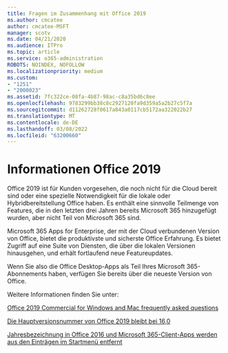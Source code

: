 ```yaml
---
title: Fragen im Zusammenhang mit Office 2019
ms.author: cmcatee
author: cmcatee-MSFT
manager: scotv
ms.date: 04/21/2020
ms.audience: ITPro
ms.topic: article
ms.service: o365-administration
ROBOTS: NOINDEX, NOFOLLOW
ms.localizationpriority: medium
ms.custom:
- "1251"
- "2000023"
ms.assetid: 7fc322ce-08fa-4b87-98ac-c8a35bd6c8ee
ms.openlocfilehash: 9783299bb38c8c2927120fa9d359a5a2b27c5f7a
ms.sourcegitcommit: d11262728f0617a843a0117cb5172aa322022b27
ms.translationtype: MT
ms.contentlocale: de-DE
ms.lasthandoff: 03/08/2022
ms.locfileid: "63200660"
---
```

# <a name="about-office-2019"></a>Informationen Office 2019

Office 2019 ist für Kunden vorgesehen, die noch nicht für die Cloud bereit sind oder eine spezielle Notwendigkeit für die lokale oder Hybridbereitstellung Office haben. Es enthält eine sinnvolle Teilmenge von Features, die in den letzten drei Jahren bereits Microsoft 365 hinzugefügt wurden, aber nicht Teil von Microsoft 365 sind.
  
Microsoft 365 Apps for Enterprise, der mit der Cloud verbundenen Version von Office, bietet die produktivste und sicherste Office Erfahrung. Es bietet Zugriff auf eine Suite von Diensten, die über die lokalen Versionen hinausgehen, und erhält fortlaufend neue Featureupdates.
  
Wenn Sie also die Office Desktop-Apps als Teil Ihres Microsoft 365-Abonnements haben, verfügen Sie bereits über die neueste Version von Office.
  
Weitere Informationen finden Sie unter:
  
[Office 2019 Commercial for Windows and Mac frequently asked questions](https://support.microsoft.com/help/4133312)
  
[Die Hauptversionsnummer von Office 2019 bleibt bei 16,0](https://docs.microsoft.com/deployoffice/office2019/overview)
  
[Jahresbezeichnung in Office 2016 und Microsoft 365-Client-Apps werden aus den Einträgen im Startmenü entfernt](https://support.office.com/article/8fe5e052-76d2-49de-af30-2e84ed3da907?wt.mc_id=Alchemy_ClientDIA)
  